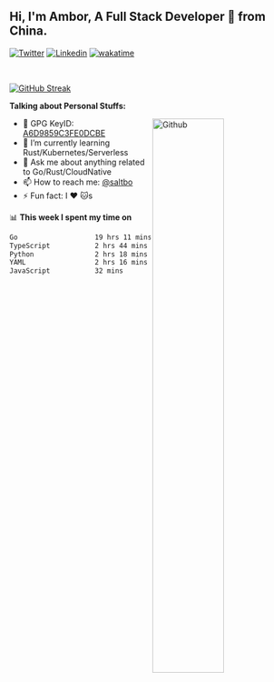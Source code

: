 ## Hi, I'm Ambor, A Full Stack Developer 🚀 from China.

[![Twitter](https://img.shields.io/badge/-saltbo-1ca0f1?style=flat&logo=twitter&logoColor=white)](https://twitter.com/rdsaltbo)
[![Linkedin](https://img.shields.io/badge/-saltbo-blue?style=flat&logo=Linkedin&logoColor=white)](https://www.linkedin.com/in/saltbo/)
[![wakatime](https://wakatime.com/badge/user/f82b1c77-faab-48cd-aef5-a12c0aff104b.svg)](https://wakatime.com/@f82b1c77-faab-48cd-aef5-a12c0aff104b)

&nbsp;  

[![GitHub Streak](http://github-readme-streak-stats.herokuapp.com?user=saltbo&hide_border=true&date_format=M%20j%5B%2C%20Y%5D)](https://git.io/streak-stats)

**Talking about Personal Stuffs:**
<!-- Any image aligned to the right. Beware the width  -->
<img width="50%" align="right" alt="Github" src="https://raw.githubusercontent.com/saltbo/saltbo/master/images/git-header.svg" />

- 🤘 GPG KeyID: [A6D9859C3FE0DCBE](https://saltbo.cn/pgp_keys.asc)
- 🌱 I’m currently learning Rust/Kubernetes/Serverless
- 💬 Ask me about anything related to Go/Rust/CloudNative
- 📫 How to reach me: [@saltbo](https://t.me/saltbo)
- ⚡ Fun fact: I :heart: :cat:s


📊 **This week I spent my time on**
<!--START_SECTION:waka-->

```txt
Go                   19 hrs 11 mins  ████████████████▓░░░░░░░░   67.27 %
TypeScript           2 hrs 44 mins   ██▒░░░░░░░░░░░░░░░░░░░░░░   09.58 %
Python               2 hrs 18 mins   ██░░░░░░░░░░░░░░░░░░░░░░░   08.10 %
YAML                 2 hrs 16 mins   ██░░░░░░░░░░░░░░░░░░░░░░░   07.97 %
JavaScript           32 mins         ▒░░░░░░░░░░░░░░░░░░░░░░░░   01.90 %
```

<!--END_SECTION:waka-->
